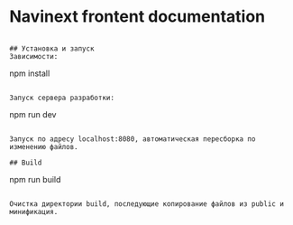 # Navinext frontent documentation 

```

## Установка и запуск
Зависимости:

```
npm install
```

Запуск сервера разработки:

```
npm run dev
```

Запуск по адресу localhost:8080, автоматическая пересборка по изменению файлов.

## Build
```
npm run build
```

Очистка директории build, последующие копирование файлов из public и минификация.
